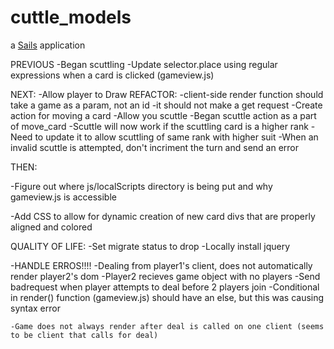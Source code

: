 # cuttle_models

a [Sails](http://sailsjs.org) application

PREVIOUS
-Began scuttling
-Update selector.place using regular expressions when a card is clicked (gameview.js)


NEXT:
-Allow player to Draw
REFACTOR:
-client-side render function should take a game as a param, not an id
	-it should not make a get request
-Create action for moving a card
	-Allow you scuttle
		-Began scuttle action as a part of move_card
		-Scuttle will now work if the scuttling card is a higher rank
		-Need to update it to allow scuttling of same rank with higher suit
		-When an invalid scuttle is attempted, don't incriment the turn and send an error
		


THEN:

-Figure out where js/localScripts directory is being put and why gameview.js is accessible

-Add CSS to allow for dynamic creation of new card divs that are properly aligned and colored

QUALITY OF LIFE:
-Set migrate status to drop
-Locally install jquery

-HANDLE ERROS!!!!
	-Dealing from player1's client, does not automatically render player2's dom
		-Player2 recieves game object with no players
	-Send badrequest when player attempts to deal before 2 players join
	-Conditional in render() function (gameview.js) should have an else, but this was causing syntax error

	-Game does not always render after deal is called on one client (seems to be client that calls for deal)